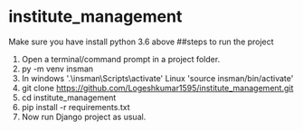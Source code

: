 # institute_management

Make sure you have install python 3.6 above
##steps to run the project
1. Open a terminal/command prompt in a project folder.
2. py -m  venv insman
3. In 
        windows '.\insman\Scripts\activate'
        Linux    'source insman/bin/activate'
5. git clone https://github.com/Logeshkumar1595/institute_management.git
6. cd institute_management
4. pip install -r requirements.txt
7. Now run Django project as usual.